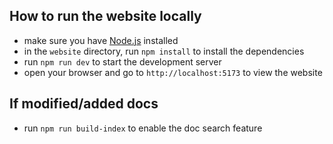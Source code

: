 ## How to run the website locally

- make sure you have [Node.js](https://nodejs.org/en/download/) installed
- in the `website` directory, run `npm install` to install the dependencies
- run `npm run dev` to start the development server
- open your browser and go to `http://localhost:5173` to view the website

## If modified/added docs

- run `npm run build-index` to enable the doc search feature
